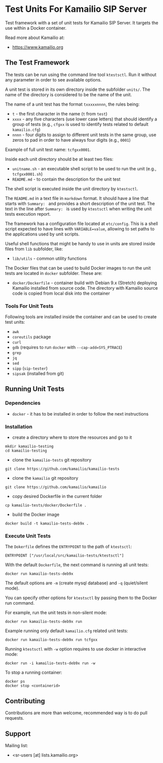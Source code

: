 # Test Units For Kamailio SIP Server #

Test framework with a set of unit tests for Kamailio SIP Server. It targets the use
within a Docker container.

Read more about Kamailio at:

  * https://www.kamailio.org

## The Test Framework ##

The tests can be run using the command line tool `ktestsctl`. Run it without any parameter
in order to see available options.

A unit test is stored in its own directory inside the subfolder `units/`. The name of the
directory is considered to be the name of the unit.

The name of a unit test has the format `txxxxxnnnn`, the rules being:

  * `t` - the first character in the name (`t` from `test`)
  * `xxxx` - any five characters (use lower case letters) that should identify a group of tests
  (e.g., `cfgxx` is used to identify tests related to default `kamailio.cfg`)
  * `nnnn` - four digits to assign to different unit tests in the same group, use zeros to pad
  in order to have always four digits (e.g., `0001`)

Example of full unit test name: `tcfgxx0001`.

Inside each unit directory should be at least two files:

  * `unitname.sh` - an executable shell script to be used to run the unit (e.g., `tcfgxx0001.sh`)
  * `README.md` - to contain the description for the unit test

The shell script is executed inside the unit directory by `ktestsctl`.

The `README.md` in a text file in `markdown` format. It should have a line that starts with
`Summary: ` and provides a short description of the unit test. The text in the line after
`Summary: ` is used by `ktestsctl` when writing the unit tests execution report.

The framework has a configuration file located at `etc/config`. This is a shell script expected
to have lines with `VARIABLE=value`, allowing to set paths to the applications used by
unit scripts.

Useful shell functions that might be handy to use in units are stored inside files from
`lib` subfolder, like:

  * `lib/utils` - common utility functions

The Docker files that can be used to build Docker images to run the unit tests are located in
`docker` subfolder. These are:

  * `docker/Dockerfile` - container build with Debian 9.x (Stretch) deploying Kamailio installed
  from source code. The directory with Kamailio source code is copied from local disk into the
  container

### Tools For Unit Tests ###

Following tools are installed inside the container and can be used to create test units:

  * `awk`
  * `coreutils` package
  * `curl`
  * `gdb` (requires to run `docker` with `--cap-add=SYS_PTRACE`)
  * `grep`
  * `jq`
  * `sed`
  * `sipp` (`sip-tester`)
  * `sipsak` (installed from git)


## Running Unit Tests ##

### Dependencies ###

  * `docker` - it has to be installed in order to follow the next instructions

### Installation ###

  * create a directory where to store the resources and go to it

```
mkdir kamailio-testing
cd kamailio-testing
```

  * clone the `kamailio-tests` git repository

```
git clone https://github.com/kamailio/kamailio-tests
```

  * clone the `kamailio` git repository

```
git clone https://github.com/kamailio/kamailio
```

  * copy desired Dockerfile in the current folder

```
cp kamailio-tests/docker/Dockerfile .
```

  * build the Docker image

```
docker build -t kamailio-tests-deb9x .
```

### Execute Unit Tests ###

The `Dokerfile` defines the `ENTRYPOINT` to the path of `ktestsctl`:

```
ENTRYPOINT ["/usr/local/src/kamailio-tests/ktestsctl"]
```

With the default `Dockerfile`, the next command is running all unit tests:

```
docker run kamailio-tests-deb9x
```
The default options are `-m` (create mysql database) and `-q` (quiet/silent mode).

You can specify other options for `ktestsctl` by passing them to the Docker run command.

For example, run the unit tests in non-silent mode:

```
docker run kamailio-tests-deb9x run
```

Example running only default `kamailio.cfg` related unit tests:

```
docker run kamailio-tests-deb9x run tcfgxx
```

Running `ktestsctl` with `-w` option requires to use docker in interactive
mode:

```
docker run -i kamailio-tests-deb9x run -w
```

To stop a running container:

```
docker ps
docker stop <containerid>
```

## Contributing ##

Contributions are more than welcome, recommended way is to do pull requests.

## Support ##

Mailing list:

  * <sr-users [at] lists.kamailio.org>

